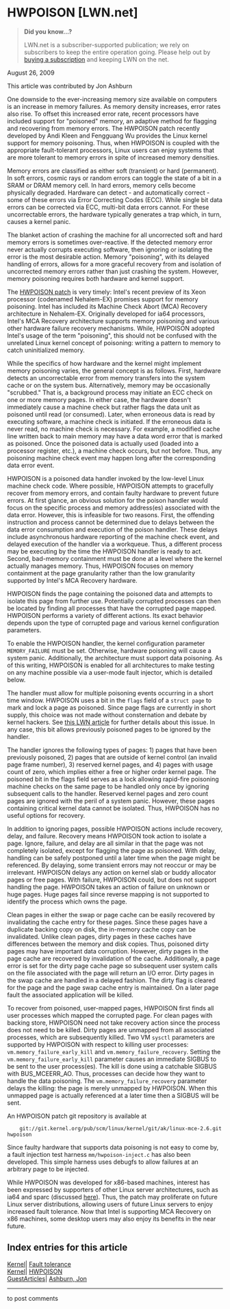 # HWPOISON [LWN.net]

> **Did you know...?**
> 
> LWN.net is a subscriber-supported publication; we rely on subscribers to keep the entire operation going. Please help out by [buying a subscription](/Promo/nst-nag4/subscribe) and keeping LWN on the net. 

August 26, 2009

This article was contributed by Jon Ashburn

One downside to the ever-increasing memory size available on computers is an increase in memory failures. As memory density increases, error rates also rise. To offset this increased error rate, recent processors have included support for "poisoned" memory, an adaptive method for flagging and recovering from memory errors. The HWPOISON patch recently developed by Andi Kleen and Fengguang Wu provides the Linux kernel support for memory poisoning. Thus, when HWPOISON is coupled with the appropriate fault-tolerant processors, Linux users can enjoy systems that are more tolerant to memory errors in spite of increased memory densities.

Memory errors are classified as either soft (transient) or hard (permanent). In soft errors, cosmic rays or random errors can toggle the state of a bit in a SRAM or DRAM memory cell. In hard errors, memory cells become physically degraded. Hardware can detect - and automatically correct - some of these errors via Error Correcting Codes (ECC). While single bit data errors can be corrected via ECC, multi-bit data errors cannot. For these uncorrectable errors, the hardware typically generates a trap which, in turn, causes a kernel panic.

The blanket action of crashing the machine for all uncorrected soft and hard memory errors is sometimes over-reactive. If the detected memory error never actually corrupts executing software, then ignoring or isolating the error is the most desirable action. Memory "poisoning", with its delayed handling of errors, allows for a more graceful recovery from and isolation of uncorrected memory errors rather than just crashing the system. However, memory poisoning requires both hardware and kernel support.

The [HWPOISON patch](http://lwn.net/Articles/345340/) is very timely: Intel's recent preview of its Xeon processor (codenamed Nehalem-EX) promises support for memory poisoning. Intel has included its Machine Check Abort (MCA) Recovery architecture in Nehalem-EX. Originally developed for ia64 processors, Intel's MCA Recovery architecture supports memory poisoning and various other hardware failure recovery mechanisms. While, HWPOISON adopted Intel's usage of the term "poisoning", this should not be confused with the unrelated Linux kernel concept of poisoning: writing a pattern to memory to catch uninitialized memory.

While the specifics of how hardware and the kernel might implement memory poisoning varies, the general concept is as follows. First, hardware detects an uncorrectable error from memory transfers into the system cache or on the system bus. Alternatively, memory may be occasionally "scrubbed." That is, a background process may initiate an ECC check on one or more memory pages. In either case, the hardware doesn't immediately cause a machine check but rather flags the data unit as poisoned until read (or consumed). Later, when erroneous data is read by executing software, a machine check is initiated. If the erroneous data is never read, no machine check is necessary. For example, a modified cache line written back to main memory may have a data word error that is marked as poisoned. Once the poisoned data is actually used (loaded into a processor register, etc.), a machine check occurs, but not before. Thus, any poisoning machine check event may happen long after the corresponding data error event.

HWPOISON is a poisoned data handler invoked by the low-level Linux machine check code. Where possible, HWPOISON attempts to gracefully recover from memory errors, and contain faulty hardware to prevent future errors. At first glance, an obvious solution for the poison handler would focus on the specific process and memory address(es) associated with the data error. However, this is infeasible for two reasons. First, the offending instruction and process cannot be determined due to delays between the data error consumption and execution of the poison handler. These delays include asynchronous hardware reporting of the machine check event, and delayed execution of the handler via a workqueue. Thus, a different process may be executing by the time the HWPOISON handler is ready to act. Second, bad-memory containment must be done at a level where the kernel actually manages memory. Thus, HWPOISON focuses on memory containment at the page granularity rather than the low granularity supported by Intel's MCA Recovery hardware.

HWPOISON finds the page containing the poisoned data and attempts to isolate this page from further use. Potentially corrupted processes can then be located by finding all processes that have the corrupted page mapped. HWPOISON performs a variety of different actions. Its exact behavior depends upon the type of corrupted page and various kernel configuration parameters. 

To enable the HWPOISON handler, the kernel configuration parameter `MEMORY_FAILURE` must be set. Otherwise, hardware poisoning will cause a system panic. Additionally, the architecture must support data poisoning. As of this writing, HWPOISON is enabled for all architectures to make testing on any machine possible via a user-mode fault injector, which is detailed below.

The handler must allow for multiple poisoning events occurring in a short time window. HWPOISON uses a bit in the `flags` field of a `struct page` to mark and lock a page as poisoned. Since page flags are currently in short supply, this choice was not made without consternation and debate by kernel hackers. See [this LWN article](http://lwn.net/Articles/335768/) for further details about this issue. In any case, this bit allows previously poisoned pages to be ignored by the handler.

The handler ignores the following types of pages: 1) pages that have been previously poisoned, 2) pages that are outside of kernel control (an invalid page frame number), 3) reserved kernel pages, and 4) pages with usage count of zero, which implies either a free or higher order kernel page. The poisoned bit in the flags field serves as a lock allowing rapid-fire poisoning machine checks on the same page to be handled only once by ignoring subsequent calls to the handler. Reserved kernel pages and zero count pages are ignored with the peril of a system panic. However, these pages containing critical kernel data cannot be isolated. Thus, HWPOISON has no useful options for recovery. 

In addition to ignoring pages, possible HWPOISON actions include recovery, delay, and failure. Recovery means HWPOISON took action to isolate a page. Ignore, failure, and delay are all similar in that the page was not completely isolated, except for flagging the page as poisoned. With delay, handling can be safely postponed until a later time when the page might be referenced. By delaying, some transient errors may not reoccur or may be irrelevant. HWPOISON delays any action on kernel slab or buddy allocator pages or free pages. With failure, HWPOISON could, but does not support handling the page. HWPOISON takes an action of failure on unknown or huge pages. Huge pages fail since reverse mapping is not supported to identify the process which owns the page. 

Clean pages in either the swap or page cache can be easily recovered by invalidating the cache entry for these pages. Since these pages have a duplicate backing copy on disk, the in-memory cache copy can be invalidated. Unlike clean pages, dirty pages in these caches have differences between the memory and disk copies. Thus, poisoned dirty pages may have important data corruption. However, dirty pages in the page cache are recovered by invalidation of the cache. Additionally, a page error is set for the dirty page cache page so subsequent user system calls on the file associated with the page will return an I/O error. Dirty pages in the swap cache are handled in a delayed fashion. The dirty flag is cleared for the page and the page swap cache entry is maintained. On a later page fault the associated application will be killed.

To recover from poisoned, user-mapped pages, HWPOISON first finds all user processes which mapped the corrupted page. For clean pages with backing store, HWPOISON need not take recovery action since the process does not need to be killed. Dirty pages are unmapped from all associated processes, which are subsequently killed. Two VM `sysctl` parameters are supported by HWPOISON with respect to killing user processes: `vm.memory_failure_early_kill` and `vm.memory_failure_recovery`. Setting the `vm.memory_failure_early_kill` parameter causes an immediate SIGBUS to be sent to the user process(es). The kill is done using a catchable SIGBUS with BUS_MCEERR_AO. Thus, processes can decide how they want to handle the data poisoning. The `vm.memory_failure_recovery` parameter delays the killing: the page is merely unmapped by HWPOISON. When this unmapped page is actually referenced at a later time then a SIGBUS will be sent.

An HWPOISON patch git repository is available at 
    
    
        git://git.kernel.org/pub/scm/linux/kernel/git/ak/linux-mce-2.6.git hwpoison
    

Since faulty hardware that supports data poisoning is not easy to come by, a fault injection test harness `mm/hwpoison-inject.c` has also been developed. This simple harness uses debugfs to allow failures at an arbitrary page to be injected.

While HWPOISON was developed for x86-based machines, interest has been expressed by supporters of other Linux server architectures, such as ia64 and sparc (discussed [ here](http://lkml.org/lkml/2009/8/5/274)). Thus, the patch may proliferate on future Linux server distributions, allowing users of future Linux servers to enjoy increased fault tolerance. Now that Intel is supporting MCA Recovery on x86 machines, some desktop users may also enjoy its benefits in the near future.

  
Index entries for this article  
---  
[Kernel](/Kernel/Index)| [Fault tolerance](/Kernel/Index#Fault_tolerance)  
[Kernel](/Kernel/Index)| [HWPOISON](/Kernel/Index#HWPOISON)  
[GuestArticles](/Archives/GuestIndex/)| [Ashburn, Jon](/Archives/GuestIndex/#Ashburn_Jon)  
  


* * *

to post comments 
